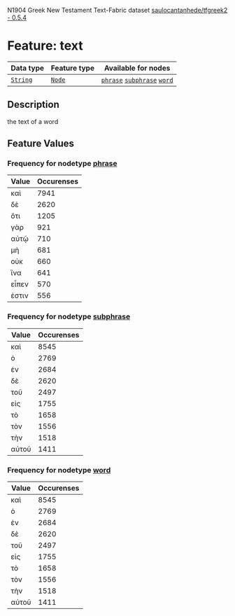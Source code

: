 N1904 Greek New Testament Text-Fabric dataset [saulocantanhede/tfgreek2 - 0.5.4](https://github.com/saulocantanhede/tfgreek2)
# Feature: text
Data type|Feature type|Available for nodes
---|---|---
[`String`](featurebydatatype.md#string)|[`Node`](featurebytype.md#node)| [`phrase`](featurebynodetype.md#phrase)  [`subphrase`](featurebynodetype.md#subphrase)  [`word`](featurebynodetype.md#word) 
## Description
the text of a word
## Feature Values
### Frequency for nodetype [phrase](featurebynodetype.md#phrase)
Value|Occurenses
---|---
καὶ|7941
δὲ|2620
ὅτι|1205
γὰρ|921
αὐτῷ|710
μὴ|681
οὐκ|660
ἵνα|641
εἶπεν|570
ἐστιν|556
### Frequency for nodetype [subphrase](featurebynodetype.md#subphrase)
Value|Occurenses
---|---
καὶ|8545
ὁ|2769
ἐν|2684
δὲ|2620
τοῦ|2497
εἰς|1755
τὸ|1658
τὸν|1556
τὴν|1518
αὐτοῦ|1411
### Frequency for nodetype [word](featurebynodetype.md#word)
Value|Occurenses
---|---
καὶ|8545
ὁ|2769
ἐν|2684
δὲ|2620
τοῦ|2497
εἰς|1755
τὸ|1658
τὸν|1556
τὴν|1518
αὐτοῦ|1411
